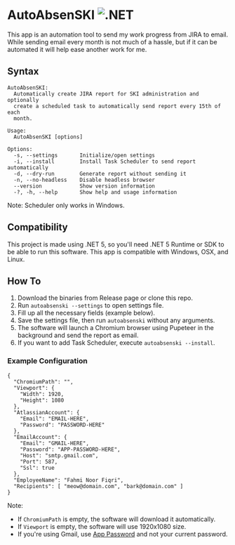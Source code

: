 ﻿# AutoAbsenSKI ![.NET](https://github.com/fahminlb33/AutoAbsenSKI/workflows/.NET/badge.svg)

This app is an automation tool to send my work progress from JIRA to email.
While sending email every month is not much of a hassle, but if it can be
automated it will help ease another work for me.

## Syntax

```
AutoAbsenSKI:
  Automatically create JIRA report for SKI administration and optionally
  create a scheduled task to automatically send report every 15th of each
  month.

Usage:
  AutoAbsenSKI [options]

Options:
  -s, --settings       Initialize/open settings
  -i, --install        Install Task Scheduler to send report automatically
  -d, --dry-run        Generate report without sending it
  -n, --no-headless    Disable headless browser
  --version            Show version information
  -?, -h, --help       Show help and usage information
```

Note: Scheduler only works in Windows.

## Compatibility

This project is made using .NET 5, so you'll need .NET 5 Runtime or SDK to be
able to run this software. This app is compatible with Windows, OSX, and Linux.

## How To

1. Download the binaries from Release page or clone this repo.
2. Run `autoabsenski --settings` to open settings file.
3. Fill up all the necessary fields (example below).
4. Save the settings file, then run `autoabsenski` without any arguments.
5. The software will launch a Chromium browser using Pupeteer in the background
   and send the report as email.
6. If you want to add Task Scheduler, execute `autoabsenski --install`.

### Example Configuration

```
{
  "ChromiumPath": "",
  "Viewport": {
    "Width": 1920,
    "Height": 1080
  },
  "AtlassianAccount": {
    "Email": "EMAIL-HERE",
    "Password": "PASSWORD-HERE"
  },
  "EmailAccount": {
    "Email": "GMAIL-HERE",
    "Password": "APP-PASSWORD-HERE",
    "Host": "smtp.gmail.com",
    "Port": 587,
    "Ssl": true
  },
  "EmployeeName": "Fahmi Noor Fiqri",
  "Recipients": [ "meow@domain.com", "bark@domain.com" ]
}
```

Note:

- If `ChromiumPath` is empty, the software will download it automatically.
- If `Viewport` is empty, the software will use 1920x1080 size.
- If you're using Gmail, use [App Password](https://myaccount.google.com/apppasswords)
  and not your current password.
